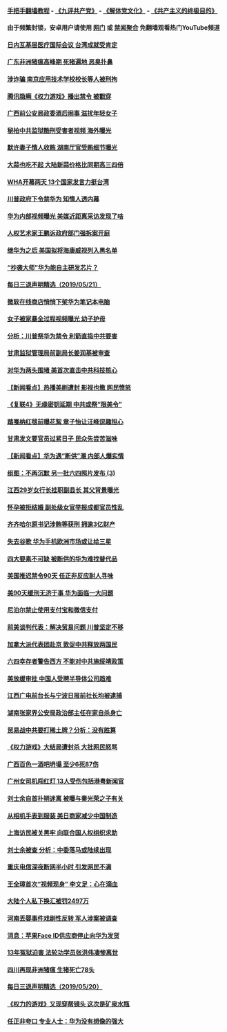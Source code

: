 #### [手把手翻墙教程](https://github.com/gfw-breaker/guides/wiki) -  [《九评共产党》](https://github.com/gfw-breaker/9ping.md?t=05220938) - [《解体党文化》](https://github.com/gfw-breaker/jtdwh.md?t=05220938) - [《共产主义的终极目的》](https://github.com/gfw-breaker/gczydzjmd.md?t=05220938)

#### 由于频繁封锁，安卓用户请使用 [网门](https://github.com/gfw-breaker/bn-android/blob/master/ogate.md?t=05220938) 或 [禁闻聚合](https://github.com/gfw-breaker/bn-android) 免翻墙观看热门YouTube频道 

#### [日内瓦基层医疗国际会议 台湾成就受肯定](../pages/nsc413/n11272287.md?t=05220938) 

#### [广东非洲猪瘟高峰期 死猪遍地 恶臭扑鼻](../pages/nsc413/n11272307.md?t=05220938) 

#### [涉诈骗 南京应用技术学校校长等人被刑拘](../pages/nsc413/n11272201.md?t=05220938) 

#### [腾讯隐瞒《权力游戏》播出禁令 被戳穿](../pages/nsc413/n11272241.md?t=05220938) 


#### [广西前公安局政委酒后闹事 滋扰年轻女子](../pages/nsc413/n11271900.md?t=05220938) 

#### [秘拍中共监狱酷刑受害者视频 海外曝光](../pages/nsc413/n11272064.md?t=05220938) 

#### [默许妻子情人收贿 湖南厅官受贿细节曝光](../pages/nsc413/n11272198.md?t=05220938) 

#### [大蒜也吃不起 大陆新蒜价格比同期高三四倍](../pages/nsc413/n11271884.md?t=05220938) 

#### [WHA开幕两天 13个国家发言力挺台湾](../pages/nsc413/n11272050.md?t=05220938) 

#### [川普政府下令禁华为 知情人透内幕](../pages/nsc413/n11271462.md?t=05220938) 

#### [华为内部视频曝光 美媒近距离采访发现了啥](../pages/nsc413/n11271556.md?t=05220938) 

#### [人权艺术家王鹏诉政府部门强拆案开庭](../pages/nsc413/n11271111.md?t=05220938) 

#### [继华为之后 美国拟将海康威视列入黑名单](../pages/nsc413/n11271796.md?t=05220938) 

#### [“抄袭大师”华为能自主研发芯片？](../pages/nsc413/n11271370.md?t=05220938) 

#### [每日三退声明精选（2019/05/21）](../pages/nsc413/n11271831.md?t=05220938) 

#### [微软在线商店悄悄下架华为笔记本电脑](../pages/nsc413/n11271717.md?t=05220938) 

#### [女子被家暴全过程视频曝光 幼子护母](../pages/nsc413/n11271709.md?t=05220938) 

#### [分析：川普祭华为禁令 利箭直捣中共要害](../pages/nsc413/n11271521.md?t=05220938) 

#### [甘肃监狱管理局前副局长姜润基被审查](../pages/nsc413/n11271135.md?t=05220938) 

#### [对华为两头围堵 美首次直击中共科技核心](../pages/nsc413/n11271068.md?t=05220938) 

#### [【新闻看点】热播美剧遭封 影视也撤 网民愤怒](../pages/nsc413/n11271114.md?t=05220938) 

#### [《复联4》无缘密钥延期 中共或祭“限美令”](../pages/nsc413/n11271256.md?t=05220938) 

#### [踏戛纳红毯前曝花絮 章子怡让汪峰逗趣担心](../pages/nsc413/n11271041.md?t=05220938) 

#### [甘肃发文要官员过紧日子 民众先尝苦滋味](../pages/nsc413/n11271385.md?t=05220938) 

#### [【新闻看点】华为遇“断供”潮 内部人爆实情](../pages/nsc413/n11270835.md?t=05220938) 

#### [组图：不再沉默 另一批六四照片发布 (3)](../pages/nsc413/n11271341.md?t=05220938) 

#### [江西29岁女行长挂职副县长 其父背景曝光](../pages/nsc413/n11271311.md?t=05220938) 

#### [怀孕被拒结婚 副处级女官举报成都官员性乱](../pages/nsc413/n11271059.md?t=05220938) 

#### [齐齐哈尔原书记涉贿等获刑 拥逾3亿财产](../pages/nsc413/n11271258.md?t=05220938) 

#### [失去谷歌 华为手机欧洲市场或让给三星](../pages/nsc413/n11271262.md?t=05220938) 

#### [四大要素不可缺 被断供的华为难找替代品](../pages/nsc413/n11271133.md?t=05220938) 

#### [美国推迟禁令90天 任正非反应耐人寻味](../pages/nsc413/n11271136.md?t=05220938) 

#### [美90天缓刑无济于事 华为面临一大问题](../pages/nsc413/n11271103.md?t=05220938) 

#### [尼泊尔禁止使用支付宝和微信支付](../pages/nsc413/n11271053.md?t=05220938) 

#### [前美谈判代表：解决贸易问题 川普坚定不移](../pages/nsc413/n11271035.md?t=05220938) 

#### [加拿大派代表团赴京 敦促中共释放两国民](../pages/nsc413/n11270980.md?t=05220938) 

#### [六四幸存者警告西方 不能对中共施绥靖政策](../pages/nsc413/n11270937.md?t=05220938) 

#### [美放缓审批 中国人受聘半导体公司趋难](../pages/nsc413/n11270924.md?t=05220938) 

#### [江西广电前台长与宁波日报前社长均被逮捕](../pages/nsc413/n11270631.md?t=05220938) 


#### [湖南张家界公安局政治部主任在家自杀身亡](../pages/nsc413/n11270598.md?t=05220938) 

#### [贸易战中共要打稀土牌？分析：没有胜算](../pages/nsc413/n11270163.md?t=05220938) 

#### [《权力游戏》大结局遭封杀 大批网民怒骂](../pages/nsc413/n11270313.md?t=05220938) 

#### [广西百色一酒吧坍塌 至少6死87伤](../pages/nsc413/n11267559.md?t=05220938) 

#### [广州女司机闯红灯 13人受伤包括港粤新闻官](../pages/nsc413/n11270030.md?t=05220938) 

#### [刘士余自首扑朔迷离 被曝与秦光荣之子有关](../pages/nsc413/n11270044.md?t=05220938) 

#### [从相机手表到服装 美日商家减少中国制造](../pages/nsc413/n11269243.md?t=05220938) 

#### [上海访民被关黑牢 向联合国人权组织求助](../pages/nsc413/n11269990.md?t=05220938) 

#### [刘士余被查 分析：中委落马或陆续出现](../pages/nsc413/n11269801.md?t=05220938) 

#### [重庆电信深夜断网半小时 引发网民不满](../pages/nsc413/n11269850.md?t=05220938) 

#### [王全璋首次“视频现身” 李文足：心在滴血](../pages/nsc413/n11268911.md?t=05220938) 

#### [大陆个人私下换汇被罚2497万](../pages/nsc413/n11269582.md?t=05220938) 

#### [河南丢婴事件戏剧性反转 军人涉案被调查](../pages/nsc413/n11269769.md?t=05220938) 

#### [消息：苹果Face ID供应商停止向华为发货](../pages/nsc413/n11269186.md?t=05220938) 

#### [13年冤狱迫害 法轮功学员张洪伟凄惨离世](../pages/nsc413/n11269241.md?t=05220938) 

#### [四川再现非洲猪瘟 生猪死亡78头](../pages/nsc413/n11269286.md?t=05220938) 

#### [每日三退声明精选（2019/05/20）](../pages/nsc413/n11269823.md?t=05220938) 

#### [《权力的游戏》又现穿帮镜头 这次是矿泉水瓶](../pages/nsc413/n11268937.md?t=05220938) 

#### [任正非夸口 专业人士：华为没有想像的强大](../pages/nsc413/n11269490.md?t=05220938) 

